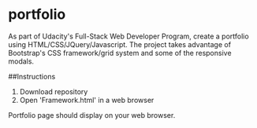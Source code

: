 # portfolio
As part of Udacity's Full-Stack Web Developer Program, create a portfolio using HTML/CSS/JQuery/Javascript. The project takes advantage of Bootstrap's CSS framework/grid system and some of the responsive modals. 

##Instructions

1. Download repository
2. Open 'Framework.html' in a web browser

Portfolio page should display on your web browser. 

